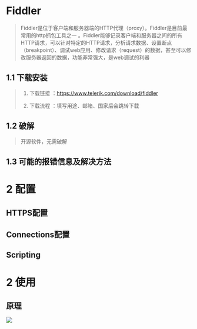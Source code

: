 # Fiddler

> Fiddler是位于客户端和服务器端的HTTP代理（proxy）。Fiddler是目前最常用的http抓包工具之一 。Fiddler能够记录客户端和服务器之间的所有 HTTP请求，可以针对特定的HTTP请求，分析请求数据、设置断点（breakpoint）、调试web应用、修改请求（request）的数据，甚至可以修改服务器返回的数据，功能非常强大，是web调试的利器

## 1.1 下载安装

> 1. 下载链接 ：https://www.telerik.com/download/fiddler
> 
> 2. 下载流程 ：填写用途、邮箱、国家后会跳转下载

## 1.2 破解

> 开源软件，无需破解

## 1.3 可能的报错信息及解决方法

# 2 配置

## HTTPS配置

## Connections配置

## Scripting

# 2 使用

## 原理

![](https://pic2.zhimg.com/80/v2-f0646108d9572dbbc52c940ca796cd8d_720w.jpg)
